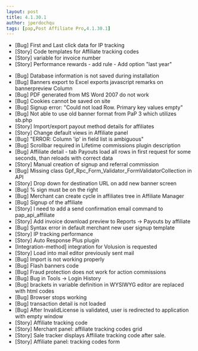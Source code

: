 ```yaml
---
layout: post
title: 4.1.30.1
author: jperdochqu
tags: [pap,Post Affiliate Pro,4.1.30.1]
---
```


- [Bug] First and Last click data for IP tracking
- [Story] Code templates for Affiliate tracking codes
- [Story] variable for invoice number
- [Story] Performance rewards - add rule - Add option &quot;last year&quot;

<!--more-->

- [Bug] Database information is not saved during installation
- [Bug] Banners export to Excel exports javascript remarks on bannerpreview Column
- [Bug] PDF generated from MS Word 2007 do not work
- [Bug] Cookies cannot be saved on site
- [Bug] Signup error: &quot;Could not load Row. Primary key values empty&quot;
- [Bug] Not able to use old banner format from PaP 3 which utilizes sb.php
- [Story] Import/export payout method details for affiliates
- [Story] Change default views in Affiliate panel
- [Bug] &quot;ERROR: Column 'ip' in field list is ambiguous&quot;
- [Bug] Scrollbar required in Lifetime commissions plugin description
- [Bug] Affiliate detail - tab Payouts load all rows in first request for some seconds, than reloads with correct data
- [Story] Manual creation of signup and referral commission
- [Bug] Missing class Gpf_Rpc_Form_Validator_FormValidatorCollection in API
- [Story] Drop down for destination URL on add new banner screen
- [Bug] % sign must be on the right
- [Bug] Merchant can create cycle in affiliates tree in Affiliate Manager
- [Bug] Signup of the affiliate
- [Story] I need to add a send confirmation email command to pap_api_affiliate
- [Story] Add invoice download preview to Reports -&gt; Payouts by affiliate
- [Bug] Syntax error in default merchant new user signup template
- [Story] IP tracking performance
- [Story] Auto Response Plus plugin
- [Integration-method] integration for Volusion is requested
- [Story] Load into mail editor previously sent mail
- [Bug] Import is not working properly
- [Bug] Flash banners code
- [Bug] Fraud protection does not work for action commissions
- [Bug] Bug in Tools -&gt; Login History
- [Bug] brackets in variable definition in WYSIWYG editor are replaced with html codes
- [Bug] Browser stops working
- [Bug] transaction detail is not loaded
- [Bug] After InvalidLicense is validated, user is redirected to application with empty window
- [Story] Affiliate tracking code
- [Story] Merchant panel: affiliate tracking codes grid
- [Story] Sale tracker displays Affiliate tracking code after sale.
- [Story] Affiliate panel: tracking codes form
